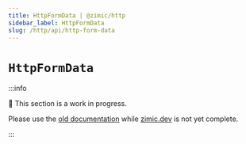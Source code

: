 ```yaml
---
title: HttpFormData | @zimic/http
sidebar_label: HttpFormData
slug: /http/api/http-form-data
---
```


# `HttpFormData`

:::info

🚧 This section is a work in progress.

Please use the [old documentation](https://github.com/zimicjs/zimic/wiki) while [zimic.dev](/) is not yet complete.

:::
